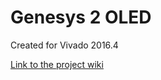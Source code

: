 # Genesys 2 OLED <!-- Replace this line with the project name -->
Created for Vivado 2016.4

[Link to the project wiki](https://reference.digilentinc.com/doku.php)

